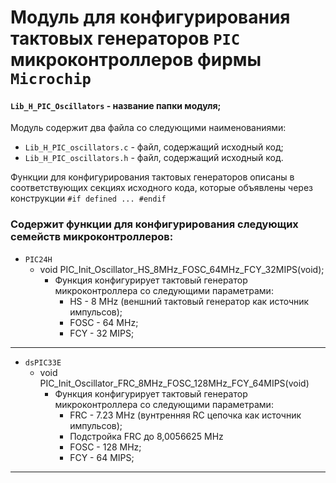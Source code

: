 # Модуль для конфигурирования тактовых генераторов `PIC` микроконтроллеров фирмы `Microchip`

#### `Lib_H_PIC_Oscillators` - название папки модуля;

Модуль содержит два файла со следующими наименованиями:

-	`Lib_H_PIC_oscillators.c` - файл, содержащий исходный код;
-	`Lib_H_PIC_oscillators.h` - файл, содержащий исходный код.

Функции для конфигурирования тактовых генераторов описаны в соответствующих секциях исходного кода, которые объявлены через конструкции `#if defined ... #endif`


### Содержит функции для конфигурирования следующих семейств микроконтроллеров:

-	`PIC24H`
	-	void PIC_Init_Oscillator_HS_8MHz_FOSC_64MHz_FCY_32MIPS(void);
		-	Функция конфигурирует тактовый генератор микроконтроллера со следующими параметрами:
			-	HS - 8 MHz (веншний тактовый генератор как источник импульсов);
			-	FOSC - 64 MHz;
			-	FCY - 32 MIPS;
***

-	`dsPIC33E`
	-	void PIC_Init_Oscillator_FRC_8MHz_FOSC_128MHz_FCY_64MIPS(void)
		-	Функция конфигурирует тактовый генератор микроконтроллера со следующими параметрами:
			-	FRC - 7.23 MHz (вунтренняя RC цепочка как источник импульсов);
			-	Подстройка FRC до 8,0056625 MHz
			-	FOSC - 128 MHz;
			-	FCY - 64 MIPS;

***